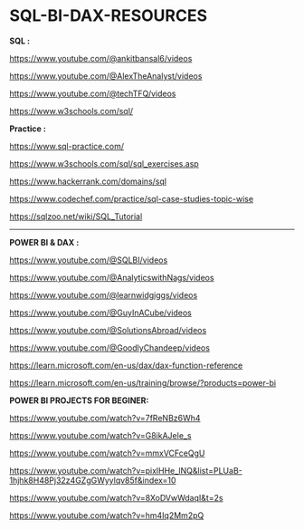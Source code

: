 # SQL-BI-DAX-RESOURCES


**SQL :**

https://www.youtube.com/@ankitbansal6/videos

https://www.youtube.com/@AlexTheAnalyst/videos

https://www.youtube.com/@techTFQ/videos

https://www.w3schools.com/sql/

**Practice :**

https://www.sql-practice.com/

https://www.w3schools.com/sql/sql_exercises.asp

https://www.hackerrank.com/domains/sql

https://www.codechef.com/practice/sql-case-studies-topic-wise

https://sqlzoo.net/wiki/SQL_Tutorial

-----------------------------------------------------------------------------------------------------------------------------

**POWER BI & DAX :**

https://www.youtube.com/@SQLBI/videos

https://www.youtube.com/@AnalyticswithNags/videos

https://www.youtube.com/@learnwidgiggs/videos

https://www.youtube.com/@GuyInACube/videos

https://www.youtube.com/@SolutionsAbroad/videos

https://www.youtube.com/@GoodlyChandeep/videos

https://learn.microsoft.com/en-us/dax/dax-function-reference

https://learn.microsoft.com/en-us/training/browse/?products=power-bi

**POWER BI PROJECTS FOR BEGINER:**

https://www.youtube.com/watch?v=7fReNBz6Wh4

https://www.youtube.com/watch?v=G8ikAJele_s

https://www.youtube.com/watch?v=mmxVCFceQgU

https://www.youtube.com/watch?v=pixlHHe_lNQ&list=PLUaB-1hjhk8H48Pj32z4GZgGWyylqv85f&index=10

https://www.youtube.com/watch?v=8XoDVwWdaqI&t=2s

https://www.youtube.com/watch?v=hm4Iq2Mm2pQ
